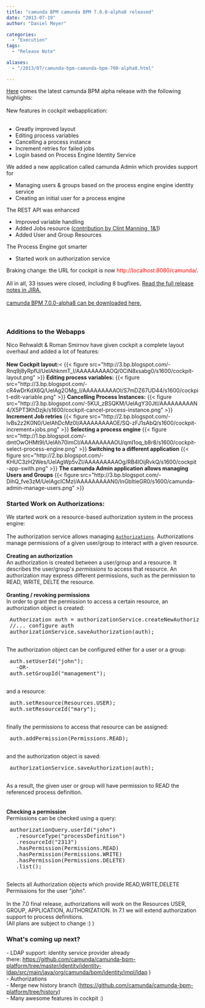 ```yaml
---
title: "camunda BPM camunda BPM 7.0.0-alpha8 released"
date: "2013-07-19"
author: "Daniel Meyer"

categories:
  - "Execution"
tags: 
  - "Release Note"

aliases:
  - "/2013/07/camunda-bpm-camunda-bpm-700-alpha8.html"

---
```


<div>
<a href="http://www.camunda.org/download/">Here</a> comes the latest camunda BPM alpha release with the following highlights:<br />
<br />
New features in cockpit webapplication:<br />
<br />
<ul>
<li>Greatly improved layout</li>
<li>Editing process variables</li>
<li>Cancelling a process instance</li>
<li>Increment retries for failed jobs</li>
<li>Login based on Process Engine Identity Service</li>
</ul>
<div>
We added a new application called camunda Admin which provides support for</div>
<div>
<ul>
<li>Managing users &amp; groups based on the process engine engine identity service</li>
<li>Creating an initial user for a process engine</li>
</ul>
<div>
The REST API was enhanced&nbsp;</div>
</div>
<div>
<ul>
<li>Improved variable handling</li>
<li>Added Jobs resource (<a href="https://github.com/1and1/camunda-bpm-platform">contribution by Clint Manning, 1&amp;1</a>)</li>
<li>Added User and Group Resources</li>
</ul>
<div>
The Process Engine got smarter</div>
</div>
<div>
<ul>
<li>Started work on authorization service</li>
</ul>
<div>
Braking change: the URL for cockpit is now <span style="background-color: white;"><span style="color: red;">http://localhost:8080/camunda/</span></span>.</div>
<div>
<br /></div>
<div>
All in all, 33 issues were closed, including 8 bugfixes. <a href="https://jira.camunda.com/secure/ReleaseNote.jspa?projectId=10230&amp;version=12993">Read the full release notes in JIRA.</a></div>
<div>
<br /></div>
<div>
<a href="http://www.camunda.org/download/">camunda BPM 7.0.0-alpha8 can be downloaded here.</a>&nbsp;</div>
</div>
<div>
<br /></div>
<div>
<a name='more'></a><br /></div>
<h3>
Additions to the Webapps</h3>
<div>
Nico Rehwaldt &amp; Roman Smirnov have given cockpit a complete layout overhaul and added a lot of features:</div>
<div>
<br /></div>
<div>
<b>New Cockpit layout:</b><
{{< figure src="http://3.bp.blogspot.com/-Rnq9j8yRpfU/UelAhknmT_I/AAAAAAAAAOQ/0CiN8xsabg0/s1600/cockpit-layout.png" >}}
<b>Editing process variables:</b>
{{< figure src="http://3.bp.blogspot.com/-cR4wDrKdX6Q/UelAg2OMg_I/AAAAAAAAAOI/S7mDZ67UD44/s1600/cockpit-edit-variable.png" >}}
<b>Cancelling Process Instances:</b>
{{< figure src="http://3.bp.blogspot.com/-5KUl_zBSQKM/UelAgY30JtI/AAAAAAAAAN4/X5PT3KhDzjk/s1600/cockpit-cancel-process-instance.png" >}}
<b>Increment Job retries</b>
{{< figure src="http://2.bp.blogspot.com/-lvBs2z2K0N0/UelAhDcMz0I/AAAAAAAAAOE/SQ-zFJ1sAbQ/s1600/cockpit-increment+jobs.png" >}}
<b>Selecting a process engine</b>
{{< figure src="http://1.bp.blogspot.com/-dmtOwOHMt9I/UelAh70imCI/AAAAAAAAAOU/qmI1oq_b8r8/s1600/cockpit-select-process-engine.png" >}}
<b>Switching to a different application</b>
{{< figure src="http://2.bp.blogspot.com/-KHUC3zH2Wes/UelAgWp5vZI/AAAAAAAAAOg/RB4lOijRvkQ/s1600/cockpit-app-swith.png" >}}
<b>The camunda Admin application allows managing Users and Groups</b>
{{< figure src="http://3.bp.blogspot.com/-DihQ_fve3zM/UelAgcICMzI/AAAAAAAAAN0/InGbItieGR0/s1600/camunda-admin-manage-users.png" >}}
<h3>
Started Work on Authorizations:</h3>
<div class="separator" style="clear: both; text-align: left;">
We started work on a resource-based authorization system in the process engine:</div>
<div class="separator" style="clear: both; text-align: left;">
<br /></div>
The authorization service allows managing <code><a href="http://docs.camunda.org/latest/guides/user-guide/#process-engine-authorization-service">Authorizations</a></code>. 
Authorizations manage permissions of a given user/group to interact with a given 
resource.<br />
<br />
<b>Creating an authorization</b><br />
An authorization is created between a user/group and a resource. It describes 
the user/group's <em>permissions</em> to access that resource. An authorization 
may express different permissions, such as the permission to READ, WRITE, DELTE 
the resource.<br />
<br />
<b>Granting / revoking permissions</b><br />
In order to grant the permission to access a certain resource, an 
authorization object is created: <br />
<pre> Authorization auth = authorizationService.createNewAuthorization();
 //... configure auth
 authorizationService.saveAuthorization(auth);
 </pre>
<div class="separator" style="clear: both;">
The authorization object can be configured either for a user or a group: </div>
<pre> auth.setUserId("john");
   -OR-
 auth.setGroupId("management");
 </pre>
<div class="separator" style="clear: both;">
and a resource: </div>
<pre> auth.setResource(Resources.USER);
 auth.setResourceId("mary");
 </pre>
<div class="separator" style="clear: both;">
finally the permissions to access that resource can be assigned: </div>
<pre> auth.addPermission(Permissions.READ);
 </pre>
<div class="separator" style="clear: both;">
and the authorization object is saved: </div>
<pre> authorizationService.saveAuthorization(auth);
 </pre>
<div class="separator" style="clear: both;">
As a result, the given user or group will have permission to READ the 
referenced process definition. 
</div>
<div class="separator" style="clear: both;">
<br /></div>
<br />
<b>Checking a permission</b><br />
Permissions can be checked using a query: <br />
<pre> authorizationQuery.userId("john")
   .resourceType("processDefinition")
   .resourceId("2313")
   .hasPermission(Permissions.READ)
   .hasPermission(Permissions.WRITE)
   .hasPermission(Permissions.DELETE)
   .list();
 </pre>
<div class="separator" style="clear: both;">
Selects all Authorization objects which provide READ,WRITE,DELETE 
Permissions for the user "john".&nbsp;</div>
<div class="separator" style="clear: both; text-align: left;">
<br /></div>
<div class="separator" style="clear: both; text-align: left;">
In the 7.0 final release, authorizations will work on the Resources USER, GROUP, APPLICATION, AUTHORIZATION. In 7.1 we will extend authorization support to process definitions.&nbsp;</div>
<div class="separator" style="clear: both; text-align: left;">
(All plans are subject to change :) )</div>
<h3>
What's coming up next?</h3>
<div>
- LDAP support: identity service provider&nbsp;already there:&nbsp;<a href="https://github.com/camunda/camunda-bpm-platform/tree/master/identity/identity-ldap/src/main/java/org/camunda/bpm/identity/impl/ldap">https://github.com/camunda/camunda-bpm-platform/tree/master/identity/identity-ldap/src/main/java/org/camunda/bpm/identity/impl/ldap</a>&nbsp;)</div>
<div>
- Authorizations</div>
<div>
- Merge new history branch (<a href="https://github.com/camunda/camunda-bpm-platform/tree/history">https://github.com/camunda/camunda-bpm-platform/tree/history</a>)</div>
<div>
- Many awesome features in cockpit :)</div>
</div>
</div>